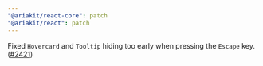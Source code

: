 ```yaml
---
"@ariakit/react-core": patch
"@ariakit/react": patch
---
```


Fixed `Hovercard` and `Tooltip` hiding too early when pressing the `Escape` key. ([#2421](https://github.com/ariakit/ariakit/pull/2421))
